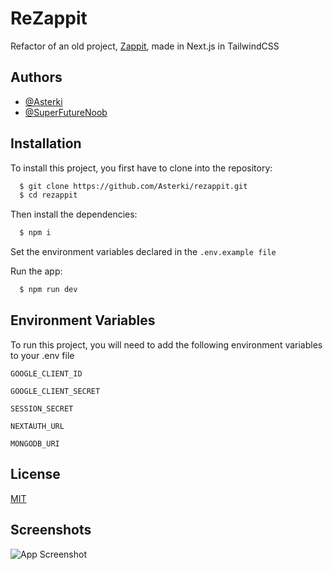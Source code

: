 
# ReZappit

Refactor of an old project, [Zappit](https://github.com/Asterki/Zappit), made in Next.js in TailwindCSS 

## Authors

- [@Asterki](https://www.github.com/Asterki)
- [@SuperFutureNoob](https://www.github.com/SuperFutureNoob)


## Installation

To install this project, you first have to clone into the repository:

```bash
  $ git clone https://github.com/Asterki/rezappit.git
  $ cd rezappit
```

Then install the dependencies:

```bash
  $ npm i
```

Set the environment variables declared in the `.env.example file`

Run the app:

```bash
  $ npm run dev
```


## Environment Variables

To run this project, you will need to add the following environment variables to your .env file

`GOOGLE_CLIENT_ID`

`GOOGLE_CLIENT_SECRET`

`SESSION_SECRET`

`NEXTAUTH_URL`

`MONGODB_URI`



    
## License

[MIT](https://choosealicense.com/licenses/mit/)


## Screenshots

![App Screenshot](https://via.placeholder.com/468x300?text=App+Screenshot+Here)

